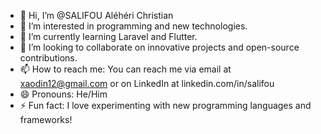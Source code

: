 - 👋 Hi, I’m @SALIFOU Aléhéri Christian
- 👀 I’m interested in programming and new technologies.
- 🌱 I’m currently learning Laravel and Flutter.
- 💞️ I’m looking to collaborate on innovative projects and open-source contributions.
- 📫 How to reach me: You can reach me via email at xaodin12@gmail.com or on LinkedIn at linkedin.com/in/salifou
- 😄 Pronouns: He/Him
- ⚡ Fun fact: I love experimenting with new programming languages and frameworks!

<!---
itachixa/itachixa is a ✨ special ✨ repository because its `README.md` (this file) appears on your GitHub profile.
You can click the Preview link to take a look at your changes.
--->
